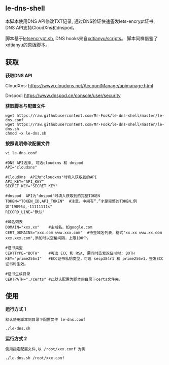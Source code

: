 le-dns-shell
----------------
本脚本使用DNS API修改TXT记录, 通过DNS验证快速签发lets-encrypt证书, DNS API支持CloudXns和dnspod。 

脚本基于[letsencrypt.sh](https://github.com/lukas2511/dehydrated), DNS hooks来自[xdtianyu/scripts](https://github.com/xdtianyu/scripts/tree/master/le-dns)。 脚本同样借鉴了xdtianyu的原版脚本。

## 获取
**获取DNS API**

CloudXns: https://www.cloudxns.net/AccountManage/apimanage.html

Dnspod: https://www.dnspod.cn/console/user/security

**获取脚本与配置文件**
```
wget https://raw.githubusercontent.com/Mr-Fook/le-dns-shell/master/le-dns.conf
wget https://raw.githubusercontent.com/Mr-Fook/le-dns-shell/master/le-dns.sh
chmod +x le-dns.sh
```

**按照说明修改配置文件** 

```vi le-dns.conf```
```
#DNS API选择, 可选cloudxns 和 dnspod
API="cloudxns"

#CloudXns  API为"cloudxns"时填入获取到的API
API_KEY="API_KEY"
SECRET_KEY="SECRET_KEY"

#dnspod  API为"dnspod"时填入获取到的完整TOKEN
TOKEN="TOKEN_ID,API_TOKEN"  #注意，中间有“,”才是完整的TOKEN,例如"198964,-11111111s"
RECORD_LINE="默认"

#域名列表
DOMAIN="xxx.xx"    #主域名，如google.com
CERT_DOMAINS="xxx.com www.xxx.com"  #待签域名列表，格式"xx.xx www.xx.com xxx.xxx.com",添加时以空格间隔，上限100个。

#证书类型
CERTTYPE="BOTH"    #可选 ECC 和 RSA, 需同时签发双证书时: BOTH
KEY="prime256v1"   #ECC证书私钥类型，可选 secp384r1 和 prime256v1，签发ECC证书时生效。

#证书生成目录
CERTPATH="./certs" #此默认配置为脚本同目录下certs文件夹。
```

## 使用
**运行方式 1** 

`默认使用脚本同目录下配置文件 le-dns.conf`
```
./le-dns.sh
```

**运行方式 2** 

`使用指定配置文件,以 /root/xxx.conf 为例`
```
./le-dns.sh /root/xxx.conf
```
